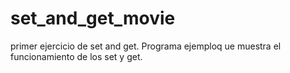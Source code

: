 # set_and_get_movie
primer ejercicio de set and get.
Programa ejemploq ue muestra el funcionamiento de los set y get.

